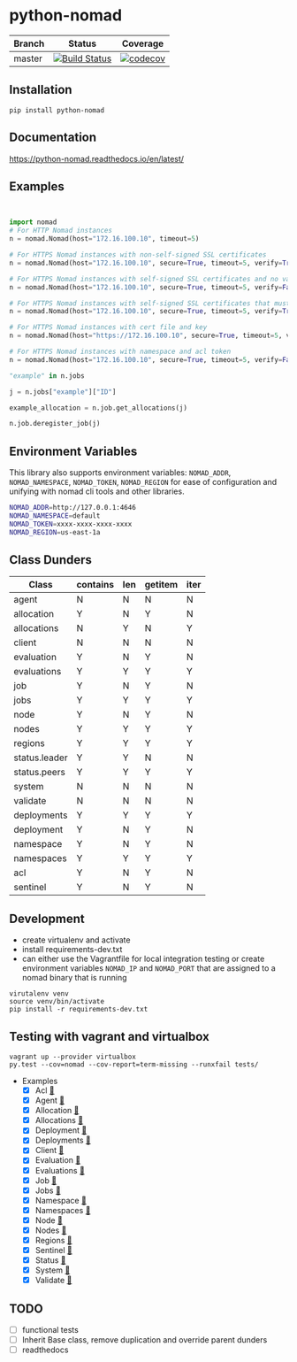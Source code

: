 # python-nomad


Branch | Status | Coverage |
---| ---| ---
master | [![Build Status](https://travis-ci.org/jrxFive/python-nomad.svg?branch=master)](https://travis-ci.org/jrxFive/python-nomad) | [![codecov](https://codecov.io/gh/jrxFive/python-nomad/branch/master/graph/badge.svg)](https://codecov.io/gh/jrxFive/python-nomad)


## Installation
```
pip install python-nomad
```

## Documentation
https://python-nomad.readthedocs.io/en/latest/

## Examples
```python


import nomad
# For HTTP Nomad instances
n = nomad.Nomad(host="172.16.100.10", timeout=5)

# For HTTPS Nomad instances with non-self-signed SSL certificates
n = nomad.Nomad(host="172.16.100.10", secure=True, timeout=5, verify=True)

# For HTTPS Nomad instances with self-signed SSL certificates and no validate the cert
n = nomad.Nomad(host="172.16.100.10", secure=True, timeout=5, verify=False)

# For HTTPS Nomad instances with self-signed SSL certificates that must validate with cert
n = nomad.Nomad(host="172.16.100.10", secure=True, timeout=5, verify=True, cert="/path/to/certfile") # See http://docs.python-requests.org/en/master/user/advanced/#ssl-cert-verification

# For HTTPS Nomad instances with cert file and key
n = nomad.Nomad(host="https://172.16.100.10", secure=True, timeout=5, verify=True, cert=("/path/to/certfile", "/path/to/key")) # See http://docs.python-requests.org/en/master/user/advanced/#ssl-cert-verification

# For HTTPS Nomad instances with namespace and acl token
n = nomad.Nomad(host="172.16.100.10", secure=True, timeout=5, verify=False, namespace='Namespace-example',token='3f4a0fcd-7c42-773c-25db-2d31ba0c05fe')

"example" in n.jobs

j = n.jobs["example"]["ID"]

example_allocation = n.job.get_allocations(j)

n.job.deregister_job(j)
```

## Environment Variables

This library also supports environment variables: `NOMAD_ADDR`, `NOMAD_NAMESPACE`, `NOMAD_TOKEN`, `NOMAD_REGION` for ease of configuration
and unifying with nomad cli tools and other libraries.

```bash
NOMAD_ADDR=http://127.0.0.1:4646
NOMAD_NAMESPACE=default
NOMAD_TOKEN=xxxx-xxxx-xxxx-xxxx
NOMAD_REGION=us-east-1a
```

## Class Dunders

| Class | contains | len | getitem | iter |
|---|---|---|---|---|
|agent|N|N|N|N
|allocation|Y|N|Y|N
|allocations|N|Y|N|Y
|client|N|N|N|N
|evaluation|Y|N|Y|N
|evaluations|Y|Y|Y|Y
|job|Y|N|Y|N
|jobs|Y|Y|Y|Y
|node|Y|N|Y|N
|nodes|Y|Y|Y|Y
|regions|Y|Y|Y|Y
|status.leader|Y|Y|N|N
|status.peers|Y|Y|Y|Y
|system|N|N|N|N
|validate|N|N|N|N
|deployments|Y|Y|Y|Y
|deployment|Y|N|Y|N
|namespace|Y|N|Y|N
|namespaces|Y|Y|Y|Y
|acl|Y|N|Y|N
|sentinel|Y|N|Y|N

## Development
* create virtualenv and activate
* install requirements-dev.txt
* can either use the Vagrantfile for local integration testing or create environment variables `NOMAD_IP` and `NOMAD_PORT` that are assigned to a nomad binary that is running

```
virutalenv venv
source venv/bin/activate
pip install -r requirements-dev.txt
```

## Testing with vagrant and virtualbox
```
vagrant up --provider virtualbox
py.test --cov=nomad --cov-report=term-missing --runxfail tests/
```

- Examples
    - [x] Acl [:link:](docs/api/acl.md)
    - [x] Agent [:link:](docs/api/agent.md)
    - [x] Allocation [:link:](docs/api/allocation.md)
    - [x] Allocations [:link:](docs/api/allocations.md)
    - [x] Deployment [:link:](docs/api/deployment.md)
    - [x] Deployments [:link:](docs/api/deployments.md)
    - [x] Client [:link:](docs/api/client.md)
    - [x] Evaluation [:link:](docs/api/evaluation.md)
    - [x] Evaluations [:link:](docs/api/evaluations.md)
    - [x] Job [:link:](docs/api/job.md)
    - [x] Jobs [:link:](docs/api/jobs.md)
    - [x] Namespace [:link:](docs/api/namespace.md)
    - [x] Namespaces [:link:](docs/api/namespaces.md)
    - [x] Node [:link:](docs/api/node.md)
    - [x] Nodes [:link:](docs/api/nodes.md)
    - [x] Regions [:link:](docs/api/regions.md)
    - [x] Sentinel [:link:](docs/api/sentinel.md)
    - [x] Status [:link:](docs/api/status.md)
    - [x] System [:link:](docs/api/system.md)
    - [x] Validate [:link:](docs/api/validate.md)

## TODO
- [ ] functional tests
- [ ] Inherit Base class, remove duplication and override parent dunders
- [ ] readthedocs
